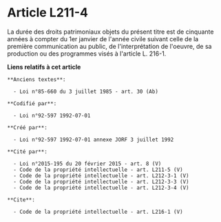 # Article L211-4

La durée des droits patrimoniaux objets du présent titre est de cinquante années à compter du 1er janvier de l'année civile
suivant celle de la première communication au public, de l'interprétation de l'oeuvre, de sa production ou des programmes
visés à l'article L. 216-1.

**Liens relatifs à cet article**

	**Anciens textes**:

	  - Loi n°85-660 du 3 juillet 1985 - art. 30 (Ab)

	**Codifié par**:

	  - Loi n°92-597 1992-07-01

	**Créé par**:

	  - Loi n°92-597 1992-07-01 annexe JORF 3 juillet 1992

	**Cité par**:

	  - Loi n°2015-195 du 20 février 2015 - art. 8 (V)
	  - Code de la propriété intellectuelle - art. L211-5 (V)
	  - Code de la propriété intellectuelle - art. L212-3-1 (V)
	  - Code de la propriété intellectuelle - art. L212-3-3 (V)
	  - Code de la propriété intellectuelle - art. L212-3-4 (V)

	**Cite**:

	  - Code de la propriété intellectuelle - art. L216-1 (V)
